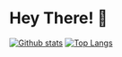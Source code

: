 # Hey There! 👋
  
  <a href="#">![Github stats](https://github-readme-stats.vercel.app/api?username=AlienX-Script&theme=blueberry&count_private=true&hide_border=true&line_height=20)</a>
  <a href="#">![Top Langs](https://github-readme-stats.vercel.app/api/top-langs/?username=AlienX-Script&layout=compact&theme=blueberry&count_private=true&hide_border=true)</a>
